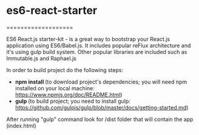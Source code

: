 # es6-react-starter
===================

ES6 React.js starter-kit - is a great way to bootstrap your React.js application using ES6/Babel.js. It includes popular reFlux
architecture and it's using gulp build system. Other popular libraries are included such as Immutable.js and Raphael.js

In order to build project do the following steps: <br />
 - <b> npm install </b> (to download project's dependencies; you will need npm installed on your local machine: https://www.npmjs.org/doc/README.html) <br />
 - <b> gulp </b> (to build project; you need to install gulp: https://github.com/gulpjs/gulp/blob/master/docs/getting-started.md) <br />
 
 After running "gulp" command look for /dist folder that will contain the app (index.html)
